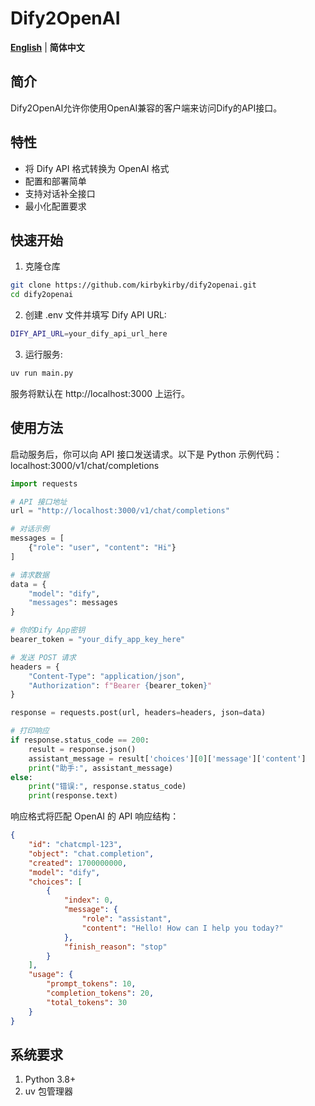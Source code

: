 # Dify2OpenAI

[**English**](README.md) | **简体中文**

## 简介
Dify2OpenAI允许你使用OpenAI兼容的客户端来访问Dify的API接口。

## 特性
- 将 Dify API 格式转换为 OpenAI 格式
- 配置和部署简单
- 支持对话补全接口
- 最小化配置要求

## 快速开始
1. 克隆仓库
```bash
git clone https://github.com/kirbykirby/dify2openai.git
cd dify2openai
```

2. 创建 .env 文件并填写 Dify API URL:
```bash
DIFY_API_URL=your_dify_api_url_here
```

3. 运行服务:
```bash
uv run main.py
```
服务将默认在 http://localhost:3000 上运行。

## 使用方法
启动服务后，你可以向 API 接口发送请求。以下是 Python 示例代码：
localhost:3000/v1/chat/completions
```python
import requests

# API 接口地址
url = "http://localhost:3000/v1/chat/completions"

# 对话示例
messages = [
    {"role": "user", "content": "Hi"}
]

# 请求数据
data = {
    "model": "dify",
    "messages": messages
}

# 你的Dify App密钥
bearer_token = "your_dify_app_key_here"

# 发送 POST 请求
headers = {
    "Content-Type": "application/json",
    "Authorization": f"Bearer {bearer_token}"
}

response = requests.post(url, headers=headers, json=data)

# 打印响应
if response.status_code == 200:
    result = response.json()
    assistant_message = result['choices'][0]['message']['content']
    print("助手:", assistant_message)
else:
    print("错误:", response.status_code)
    print(response.text)
```
响应格式将匹配 OpenAI 的 API 响应结构：
```json
{
    "id": "chatcmpl-123",
    "object": "chat.completion",
    "created": 1700000000,
    "model": "dify",
    "choices": [
        {
            "index": 0,
            "message": {
                "role": "assistant",
                "content": "Hello! How can I help you today?"
            },
            "finish_reason": "stop"
        }
    ],
    "usage": {
        "prompt_tokens": 10,
        "completion_tokens": 20,
        "total_tokens": 30
    }
}
```

## 系统要求
1. Python 3.8+
2. uv 包管理器
